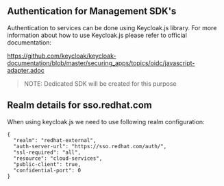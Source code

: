 ## Authentication for Management SDK's

Authentication to services can be done using Keycloak.js library.
For more information about how to use Keycloak.js please refer to official documentation:

https://github.com/keycloak/keycloak-documentation/blob/master/securing_apps/topics/oidc/javascript-adapter.adoc

> NOTE: Dedicated SDK will be created for this purpose

## Realm details for sso.redhat.com

When using keycloak.js we need to use following realm configuration:
```
{
  "realm": "redhat-external",
  "auth-server-url": "https://sso.redhat.com/auth/",
  "ssl-required": "all",
  "resource": "cloud-services",
  "public-client": true,
  "confidential-port": 0
}
```